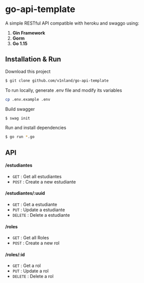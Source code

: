 # go-api-template

A simple RESTful API compatible with heroku and swaggo using:

1. **Gin Framework**
2. **Gorm**
3. **Go 1.15**

## Installation & Run

Download this project

```bash
$ git clone github.com/v1nland/go-api-template
```

To run locally, generate .env file and modify its variables

```bash
cp .env.example .env
```

Build swagger

```bash
$ swag init
```

Run and install dependencies

```bash
$ go run *.go
```

## API

#### /estudiantes

-   `GET` : Get all estudiantes
-   `POST` : Create a new estudiante

#### /estudiantes/:uuid

-   `GET` : Get a estudiante
-   `PUT` : Update a estudiante
-   `DELETE` : Delete a estudiante

#### /roles

-   `GET` : Get all Roles
-   `POST` : Create a new rol

#### /roles/:id

-   `GET` : Get a rol
-   `PUT` : Update a rol
-   `DELETE` : Delete a rol

